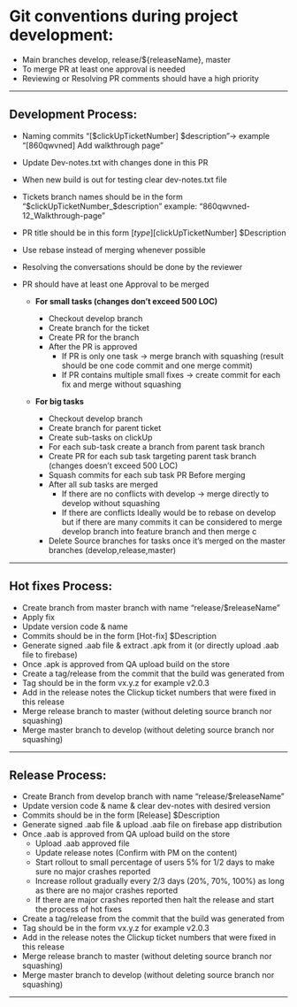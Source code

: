# **Git conventions during project development:**

- Main branches develop, release/${releaseName}, master
- To merge PR at least one approval is needed
- Reviewing or Resolving PR comments should have a high priority 

---
## **Development Process:**

- Naming commits “[$clickUpTicketNumber] $description”-> example “[860qwvned] Add walkthrough page”
- Update Dev-notes.txt with changes done in this PR
- When new build is out for testing clear dev-notes.txt file
- Tickets branch names should be in the form  “$clickUpTicketNumber_$description” example: “860qwvned-12_Walkthrough-page”
- PR title should be in this form [$type][$clickUpTicketNumber] $Description
- Use rebase instead of merging whenever possible
- Resolving the conversations should be done by the reviewer
- PR should have at least one Approval to be merged

  - **For small tasks (changes don’t exceed 500 LOC)**
    - Checkout develop branch
    - Create branch for the ticket
    - Create PR for the branch
    - After the PR is approved 
      - If PR is only one task -> merge branch with squashing (result should be one code commit and one merge commit)
      - If PR contains multiple small fixes -> create commit for each fix and merge without squashing

  - **For big tasks**
    - Checkout develop branch
    - Create branch for parent ticket
    - Create sub-tasks on clickUp
    - For each sub-task create a branch from parent task branch
    - Create PR for each sub task targeting parent task branch (changes doesn’t exceed 500 LOC)
    - Squash commits for each sub task PR Before merging
    - After all sub tasks are merged
      - If there are no conflicts with develop -> merge directly to develop without squashing
      - If there are conflicts Ideally would be to rebase on develop but if there are many commits it can be considered to merge develop branch into feature branch and then merge c 
    - Delete Source branches for tasks once it’s merged on the master branches (develop,release,master)

---

## **Hot fixes Process:**

- Create branch from master branch with name “release/$releaseName”
- Apply fix
- Update version code & name
- Commits should be in the form [Hot-fix] $Description
- Generate signed .aab file & extract .apk from it (or directly upload .aab file to firebase)
- Once .apk is approved from QA upload build on the store
- Create a tag/release from the commit that the build was generated from
- Tag should be in the form vx.y.z for example v2.0.3
- Add in the release notes the Clickup ticket numbers that were fixed in this release
- Merge release branch to master (without deleting source branch nor squashing)
- Merge master branch to develop (without deleting source branch nor squashing)

---

## **Release Process:**

- Create Branch from develop branch with name “release/$releaseName”
- Update version code & name & clear dev-notes with desired version
- Commits should be in the form [Release] $Description
- Generate signed .aab file & upload .aab file on firebase app distribution
- Once .aab is approved from QA upload build on the store
  - Upload .aab approved file  
  - Update release notes (Confirm with PM on the content)
  - Start rollout to small percentage of users 5% for 1/2 days to make sure no major crashes reported
  - Increase rollout gradually every 2/3 days (20%, 70%, 100%) as long as there are no major crashes reported
  - If there are major crashes reported then halt the release and start the process of hot fixes
- Create a tag/release from the commit that the build was generated from
- Tag should be in the form vx.y.z for example v2.0.3
- Add in the release notes the Clickup ticket numbers that were fixed in this release
- Merge release branch to master (without deleting source branch nor squashing)
- Merge master branch to develop (without deleting source branch nor squashing)

---
